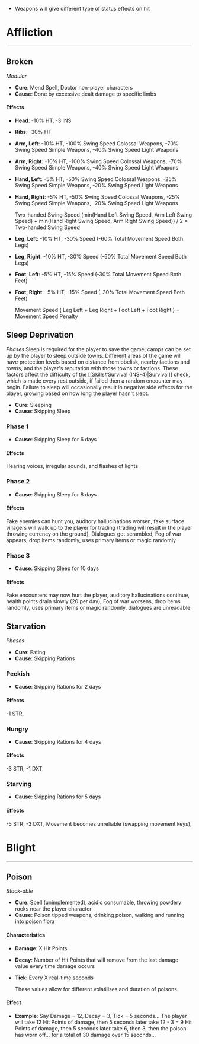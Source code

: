 - Weapons will give different type of status effects on hit

# Affliction
---
## Broken
*Modular*
- **Cure**: Mend Spell, Doctor non-player characters 
- **Cause**: Done by excessive dealt damage to specific limbs 

#### Effects
- **Head**: -10% HT, -3 INS

- **Ribs**: -30% HT

- **Arm, Left**: -10% HT, -100% Swing Speed Colossal Weapons, -70% Swing Speed Simple Weapons, -40% Swing Speed Light Weapons 

- **Arm, Right**: -10% HT, -100% Swing Speed Colossal Weapons, -70% Swing Speed Simple Weapons, -40% Swing Speed Light Weapons

- **Hand, Left**: -5% HT, -50% Swing Speed Colossal Weapons, -25% Swing Speed Simple Weapons, -20% Swing Speed Light Weapons

- **Hand, Right**: -5% HT, -50% Swing Speed Colossal Weapons, -25% Swing Speed Simple Weapons, -20% Swing Speed Light Weapons

	Two-handed Swing Speed
	(min(Hand Left Swing Speed, Arm Left Swing Speed) + min(Hand Right Swing Speed, Arm Right Swing Speed)) / 2 = Two-handed Swing Speed

- **Leg, Left**: -10% HT, -30% Speed (-60% Total Movement Speed Both Legs)

- **Leg, Right**: -10% HT, -30% Speed (-60% Total Movement Speed Both Legs)

- **Foot, Left**: -5% HT,  -15% Speed (-30% Total Movement Speed Both Feet)

- **Foot, Right**: -5% HT, -15% Speed (-30% Total Movement Speed Both Feet)

	Movement Speed
	( Leg Left + Leg Right + Foot Left + Foot Right ) = Movement Speed Penalty

## Sleep Deprivation
*Phases*
	Sleep is required for the player to save the game; camps can be set up by the player to sleep outside towns. Different areas of the game will have protection levels based on distance from obelisk, nearby factions and towns, and the player's reputation with those towns or factions. These factors affect the difficulty of the [[Skills#Survival (INS-4)|Survival]] check, which is made every rest outside, if failed then a random encounter may begin. Failure to sleep will occasionally result in negative side effects for the player, growing based on how long the player hasn't slept.

- **Cure**: Sleeping
- **Cause**: Skipping Sleep

### Phase 1
- **Cause**: Skipping Sleep for 6 days

#### Effects
Hearing voices, irregular sounds, and flashes of lights

### Phase 2
- **Cause**: Skipping Sleep for 8 days

#### Effects
Fake enemies can hunt you, auditory hallucinations worsen, fake surface villagers will walk up to the player for trading (trading will result in the player throwing currency on the ground), Dialogues get scrambled, Fog of war appears, drop items randomly, uses primary items or magic randomly

### Phase 3
- **Cause**: Skipping Sleep for 10 days

#### Effects
Fake encounters may now hurt the player, auditory hallucinations continue, health points drain slowly (20 per day), Fog of war worsens, drop items randomly, uses primary items or magic randomly, dialogues are unreadable

## Starvation
*Phases*
- **Cure**: Eating
- **Cause**: Skipping Rations

### Peckish
- **Cause**: Skipping Rations for 2 days

#### Effects
-1 STR, 

### Hungry
- **Cause**: Skipping Rations for 4 days

#### Effects
-3 STR, -1 DXT

### Starving
- **Cause**: Skipping Rations for 5 days

#### Effects
-5 STR, -3 DXT, Movement becomes unreliable (swapping movement keys),

# Blight
---
## Poison
*Stack-able*
* **Cure**: Spell (unimplemented), acidic consumable, throwing powdery rocks near the player character
* **Cause**: Poison tipped weapons, drinking poison, walking and running into poison flora

#### Characteristics
* **Damage**: X Hit Points
* **Decay**: Number of Hit Points that will remove from the last damage value every time damage occurs
* **Tick**: Every X real-time seconds

	These values allow for different volatilises and duration of poisons.

#### Effect
* **Example**: Say Damage = 12, Decay = 3, Tick = 5 seconds...
	The player will take 12 Hit Points of damage, then 5 seconds later take 12 - 3 = 9 Hit Points of damage, then 5 seconds later take 6, then 3, then the poison has worn off... for a total of 30 damage over 15 seconds...